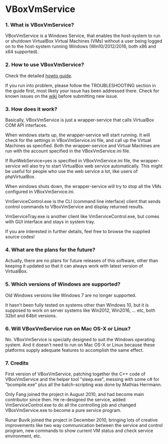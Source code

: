 # VBoxVmService

### 1. What is VBoxVmService?

VBoxVmService is a Windows Service, that enables the host-system to run or shutdown VirtualBox Virtual Machines (VMs) without a user being logged on to the host-system running Windows (Win10/2012/2016, both x86 and x64 supported).

### 2. How to use VBoxVmService?

Check the detailed [howto guide](doc/Howto.txt).

If you run into problem, please follow the TROUBLESHOOTING section in the guide first, most likely your issue has been addressed there. Check for known issues on the [wiki](https://github.com/onlyfang/VBoxVmService/wiki) before submitting new issue.

### 3. How does it work?

Basically, VBoxVmService is just a wrapper-service that calls VirtualBox COM API interfaces.

When windows starts up, the wrapper-service will start running. It will check for the settings in VBoxVmService.ini file, and call up the Virtual Machines as specified. Both the wrapper-service and Virtual Machines are run with the account specified in the VBoxVmService.ini file.

If RunWebService=yes is specified in VBoxVmService.ini file,  the wrapper-service will also try to start VirtualBox web service automatically. This might be useful for people who use the web service a lot, like users of phpVirtualBox.

When windows shuts down, the wrapper-service will try to stop all the VMs configured in VBoxVmService.ini.

VmServiceControl.exe is the CLI (command line interface) client that sends control commands to VBoxVmService and display returned results.

VmServiceTray.exe is another client like VmServiceControl.exe, but comes with GUI interface and stays in system tray.

If you are interested in further details, feel free to browse the supplied source codes!


### 4. What are the plans for the future?

Actually, there are no plans for future releases of this software, other than keeping it updated so that it can always work with latest version of VirtualBox.


### 5. Which versions of Windows are supported?

Old Windows versions like Windows 7 are no longer supported.

It hasn't been fully tested on systems other than Windows 10, but it is supposed to work on server systems like Win2012, Win2016, ... etc, both 32bit and 64bit versions.


### 6. Will VBoxVmService run on Mac OS-X or Linux?

No. VBoxVmService is specially designed to suit the Windows operating system. And it doesn't need to run on Mac OS-X or Linux because these platforms supply adequate features to accomplish the same effect.


### 7. Credits

First version of VBoxVmService, patching together the C++ code of VBoxVmService and the helper tool "sleep.exe", messing with some c# for "bcompile.exe" plus all the batch-scripting was done by Mathias Herrmann.

Only Fang joined the project in August 2010, and had become main contributor since then. He re-designed the service, added VmServiceControl.exe to do all the controlling job and changed VBoxVmService.exe to become a pure service program.

Runar Buvik joined the project in December 2010, bringing lots of creative improvements like two way communication between the service and control program, new commands to show current VM status and check service environment, etc.


